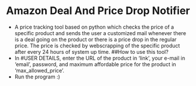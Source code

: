 # Amazon Deal And Price Drop Notifier
* A price tracking tool based on python which checks the price of a specific product and sends the user a customized mail whenever there is a deal going on the product or there is a price drop in the regular price. The price is checked by webscrapping of the specific product after every 24 hours of system up time.
##How to use this tool?
* In #USER DETAILS, enter the URL of the product in ‘link’, your e-mail in ‘email’, password, and maximum affordable price for the product in ‘max_allowed_price’.
* Run the program :)
